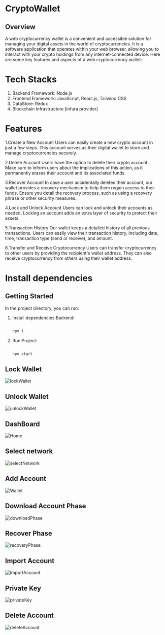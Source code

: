 # CryptoWallet

## Overview

A web cryptocurrency wallet is a convenient and accessible solution for managing your digital assets in the world of cryptocurrencies. It is a software application that operates within your web browser, allowing you to interact with your crypto holdings from any internet-connected device. Here are some key features and aspects of a web cryptocurrency wallet:

# Tech Stacks
1. Backend Framework: Node.js
2. Frontend Framework: JavaScript, React.js, Tailwind CSS
3. DataStore: Redux
4. Blockchain Infrastructure [infura provider]

# Features


1.Create a New Account Users can easily create a new crypto account in just a few steps. This account serves as their digital wallet to store and manage cryptocurrencies securely.

2.Delete Account Users have the option to delete their crypto account. Make sure to inform users about the implications of this action, as it permanently erases their account and its associated funds.

3.Recover Account In case a user accidentally deletes their account, our wallet provides a recovery mechanism to help them regain access to their funds. Ensure you detail the recovery process, such as using a recovery phrase or other security measures.

4.Lock and Unlock Account Users can lock and unlock their accounts as needed. Locking an account adds an extra layer of security to protect their assets.

5.Transaction History Our wallet keeps a detailed history of all previous transactions. Users can easily view their transaction history, including date, time, transaction type (send or receive), and amount.

6.Transfer and Receive Cryptocurrency Users can transfer cryptocurrency to other users by providing the recipient's wallet address. They can also receive cryptocurrency from others using their wallet address.
  

# Install dependencies
## Getting Started

In the project directory, you can run:
1. Install dependencies Backend:

   ```bash
   
   npm i

1. Run Project:

   ```bash
   
   npm start


## Lock Wallet
![lockWallet](https://github.com/divyesh1021/CryptoWallet/assets/123168821/0a66923c-ca3a-4a66-b7b9-f34897004737)

## Unlock Wallet
![unlockWallet](https://github.com/divyesh1021/CryptoWallet/assets/123168821/ad9f0ab2-5288-4a1a-b394-33467dfb20a3)

## DashBoard
![Home](https://github.com/divyesh1021/CryptoWallet/assets/123168821/ca1b19e5-ae58-4bfa-bcbf-67acc1d75dd2)

## Select network
![selectNetwork](https://github.com/divyesh1021/CryptoWallet/assets/123168821/7e46e459-3ed0-43a1-a647-d6876488cfb5)

## Add Account
![Wallet](https://github.com/divyesh1021/CryptoWallet/assets/123168821/e481e77a-69c4-44c4-92d2-50ac0e27dd83)

## Download Account Phase
![downloadPhase](https://github.com/divyesh1021/CryptoWallet/assets/123168821/340a6c3a-4bf8-49e7-9dae-54160e96376a)

## Recover Phase
![recoveryPhase](https://github.com/divyesh1021/CryptoWallet/assets/123168821/270b1692-2af5-492f-8ab7-7108460dddff)

## Import Account
![ImportAccount](https://github.com/divyesh1021/CryptoWallet/assets/123168821/2a7b4725-6864-4c44-93b8-fdd0f7552b92)

## Private Key
![privateKey](https://github.com/divyesh1021/CryptoWallet/assets/123168821/a6c8c64f-fd96-4bdd-b469-11fd947473c4)

## Delete Account
![deleteAccount](https://github.com/divyesh1021/CryptoWallet/assets/123168821/cb07f6e9-7743-46e2-ac9f-3ce29b2bc37b)



